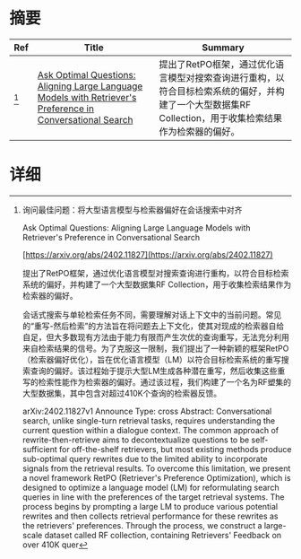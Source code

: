 # 摘要

| Ref | Title | Summary |
| --- | --- | --- |
| [^1] | [Ask Optimal Questions: Aligning Large Language Models with Retriever's Preference in Conversational Search](https://arxiv.org/abs/2402.11827) | 提出了RetPO框架，通过优化语言模型对搜索查询进行重构，以符合目标检索系统的偏好，并构建了一个大型数据集RF Collection，用于收集检索结果作为检索器的偏好。 |

# 详细

[^1]: 询问最佳问题：将大型语言模型与检索器偏好在会话搜索中对齐

    Ask Optimal Questions: Aligning Large Language Models with Retriever's Preference in Conversational Search

    [https://arxiv.org/abs/2402.11827](https://arxiv.org/abs/2402.11827)

    提出了RetPO框架，通过优化语言模型对搜索查询进行重构，以符合目标检索系统的偏好，并构建了一个大型数据集RF Collection，用于收集检索结果作为检索器的偏好。

    

    会话式搜索与单轮检索任务不同，需要理解对话上下文中的当前问题。常见的“重写-然后检索”的方法旨在将问题去上下文化，使其对现成的检索器自给自足，但大多数现有方法由于能力有限而产生次优的查询重写，无法充分利用来自检索结果的信号。为了克服这一限制，我们提出了一种新颖的框架RetPO（检索器偏好优化），旨在优化语言模型（LM）以符合目标检索系统的重写搜索查询的偏好。该过程始于提示大型LM生成各种潜在重写，然后收集这些重写的检索性能作为检索器的偏好。通过该过程，我们构建了一个名为RF塑集的大型数据集，其中包含对超过410K个查询的检索器反馈。

    arXiv:2402.11827v1 Announce Type: cross  Abstract: Conversational search, unlike single-turn retrieval tasks, requires understanding the current question within a dialogue context. The common approach of rewrite-then-retrieve aims to decontextualize questions to be self-sufficient for off-the-shelf retrievers, but most existing methods produce sub-optimal query rewrites due to the limited ability to incorporate signals from the retrieval results. To overcome this limitation, we present a novel framework RetPO (Retriever's Preference Optimization), which is designed to optimize a language model (LM) for reformulating search queries in line with the preferences of the target retrieval systems. The process begins by prompting a large LM to produce various potential rewrites and then collects retrieval performance for these rewrites as the retrievers' preferences. Through the process, we construct a large-scale dataset called RF collection, containing Retrievers' Feedback on over 410K quer
    

